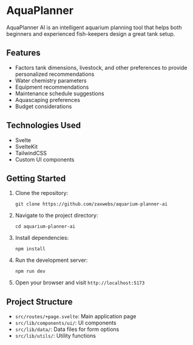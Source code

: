 # AquaPlanner

AquaPlanner AI is an intelligent aquarium planning tool that helps both beginners and experienced fish-keepers design a great tank setup.

## Features

-   Factors tank dimensions, livestock, and other preferences to provide personalized recommendations
-   Water chemistry parameters
-   Equipment recommendations
-   Maintenance schedule suggestions
-   Aquascaping preferences
-   Budget considerations

## Technologies Used

-   Svelte
-   SvelteKit
-   TailwindCSS
-   Custom UI components

## Getting Started

1. Clone the repository:

    ```
    git clone https://github.com/zaxwebs/aquarium-planner-ai
    ```

2. Navigate to the project directory:

    ```
    cd aquarium-planner-ai
    ```

3. Install dependencies:

    ```
    npm install
    ```

4. Run the development server:

    ```
    npm run dev
    ```

5. Open your browser and visit `http://localhost:5173`

## Project Structure

-   `src/routes/+page.svelte`: Main application page
-   `src/lib/components/ui/`: UI components
-   `src/lib/data/`: Data files for form options
-   `src/lib/utils/`: Utility functions

